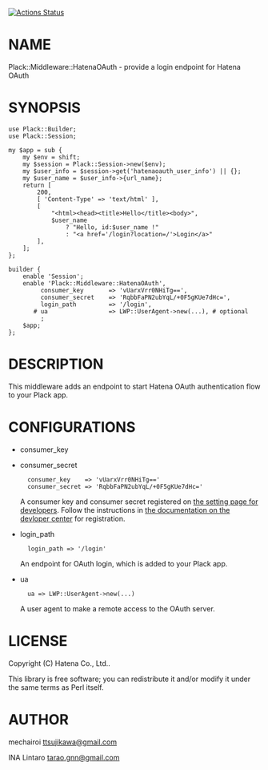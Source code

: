 [![Actions Status](https://github.com/hatena/Plack-Middleware-HatenaOAuth/workflows/test/badge.svg)](https://github.com/hatena/Plack-Middleware-HatenaOAuth/actions)
# NAME

Plack::Middleware::HatenaOAuth - provide a login endpoint for Hatena OAuth

# SYNOPSIS

    use Plack::Builder;
    use Plack::Session;

    my $app = sub {
        my $env = shift;
        my $session = Plack::Session->new($env);
        my $user_info = $session->get('hatenaoauth_user_info') || {};
        my $user_name = $user_info->{url_name};
        return [
            200,
            [ 'Content-Type' => 'text/html' ],
            [
                "<html><head><title>Hello</title><body>",
                $user_name
                    ? "Hello, id:$user_name !"
                    : "<a href='/login?location=/'>Login</a>"
            ],
        ];
    };

    builder {
        enable 'Session';
        enable 'Plack::Middleware::HatenaOAuth',
             consumer_key       => 'vUarxVrr0NHiTg==',
             consumer_secret    => 'RqbbFaPN2ubYqL/+0F5gKUe7dHc=',
             login_path         => '/login',
           # ua                 => LWP::UserAgent->new(...), # optional
             ;
        $app;
    };

# DESCRIPTION

This middleware adds an endpoint to start Hatena OAuth authentication
flow to your Plack app.

# CONFIGURATIONS

- consumer\_key
- consumer\_secret

        consumer_key    => 'vUarxVrr0NHiTg=='
        consumer_secret => 'RqbbFaPN2ubYqL/+0F5gKUe7dHc='

    A consumer key and consumer secret registered on [the setting page
    for developers](http://www.hatena.ne.jp/oauth/develop).  Follow the
    instructions in [the documentation on the devloper
    center](http://developer.hatena.ne.jp/en/documents/auth/apis/oauth/consumer)
    for registration.

- login\_path

        login_path => '/login'

    An endpoint for OAuth login, which is added to your Plack app.

- ua

        ua => LWP::UserAgent->new(...)

    A user agent to make a remote access to the OAuth server.

# LICENSE

Copyright (C) Hatena Co., Ltd..

This library is free software; you can redistribute it and/or modify
it under the same terms as Perl itself.

# AUTHOR

mechairoi <ttsujikawa@gmail.com>

INA Lintaro <tarao.gnn@gmail.com>
